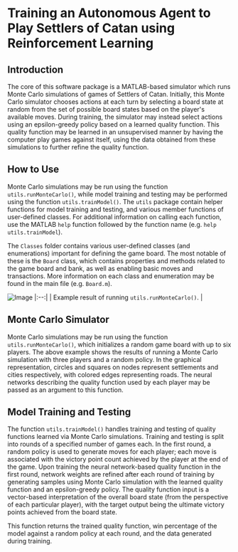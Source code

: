 # Training an Autonomous Agent to Play Settlers of Catan using Reinforcement Learning

## Introduction

The core of this software package is a MATLAB-based simulator which runs Monte Carlo simulations of games of Settlers of Catan. Initially, this Monte Carlo simulator chooses actions at each turn by selecting a board state at random from the set of possible board states based on the player's available moves. During training, the simulator may instead select actions using an epsilon-greedy policy based on a learned quality function. This quality function may be learned in an unsupervised manner by having the computer play games against itself, using the data obtained from these simulations to further refine the quality function.

## How to Use

Monte Carlo simulations may be run using the function `utils.runMonteCarlo()`, while model training and testing may be performed using the function `utils.trainModel()`. The `utils` package contain helper functions for model training and testing, and various member functions of user-defined classes. For additional information on calling each function, use the MATLAB `help` function followed by the function name (e.g. `help utils.trainModel`).

The `Classes` folder contains various user-defined classes (and enumerations) important for defining the game board. The most notable of these is the `Board` class, which contains properties and methods related to the game board and bank, as well as enabling basic moves and transactions. More information on each class and enumeration may be found in the main file (e.g. `Board.m`).

![Image](https://i.imgur.com/Ji1fG7q.png)
|:--:| 
| Example result of running `utils.runMonteCarlo()`. |

## Monte Carlo Simulator

Monte Carlo simulations may be run using the function `utils.runMonteCarlo()`, which initializes a random game board with up to six players. The above example shows the results of running a Monte Carlo simulation with three players and a random policy. In the graphical representation, circles and squares on nodes represent settlements and cities respectively, with colored edges representing roads. The neural networks describing the quality function used by each player may be passed as an argument to this function.

## Model Training and Testing

The function `utils.trainModel()` handles training and testing of quality functions learned via Monte Carlo simulations. Training and testing is split into rounds of a specified number of games each. In the first round, a random policy is used to generate moves for each player; each move is associated with the victory point count achieved by the player at the end of the game. Upon training the neural network-based quality function in the first round, network weights are refined after each round of training by generating samples using Monte Carlo simulation with the learned quality function and an epsilon-greedy policy. The quality function input is a vector-based interpretation of the overall board state (from the perspective of each particular player), with the target output being the ultimate victory points achieved from the board state.

This function returns the trained quality function, win percentage of the model against a random policy at each round, and the data generated during training.
